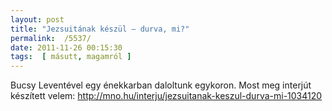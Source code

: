 ```yaml
---
layout: post
title: "Jezsuitának készül – durva, mi?"
permalink:  /5537/ 
date: 2011-11-26 00:15:30
tags:  [ másutt, magamról ] 
---
```

Bucsy Leventével egy énekkarban daloltunk egykoron. Most meg interjút készített velem:&nbsp;<a href="http://mno.hu/interju/jezsuitanak-keszul-durva-mi-1034120">http://mno.hu/interju/jezsuitanak-keszul-durva-mi-1034120</a>



<!--break--><div style="display:none"><strong>„Jezsuita szerzetes papnak készülök hosszú évek óta. Durva, mi?” – köszönti olvasóit honlapján Elek László, egy fiatal, regnumi srác. Hatgyermekes családban, fiúgimnáziumban, később kispapként, majd római hallgatóként és átmenetileg hajléktalanként már most igen nagy tapasztalatot szerzett arról, hogy az emberekben valójában mekkora jóság van, még ha ez elsőre, másodikra nem is látszik.</strong>

<strong>–  Egyenesen jött, hogy pap leszel? Ennek neveltek talán?</strong>  
– Az igaz, hogy kívülről talán túlzottan is vallásos környezetben nőttem fel. Keresztény általános iskolába jártam, később pedig a pesti piaristákhoz, innen jelentkeztem a szemináriumba. De komoly tartalommal is megtöltődött eddigi 26 évem; a Regnum Marianumba jártam egész kicsi koromtól, majd vezető lettem, ez irányította rá a figyelmemet, hogy valami ilyesmit akarok majd csinálni – közösséget.

<strong>– Tehát mégis fogták a kezed a szüleid...</strong>  
– De nem úgy. Sosem volt előírva, hogy templomba kell menni, ez csak úgy „áradt” tőlük, sőt természetes is volt, mert ott voltak mindig is a barátaim. A hitem egyébként gimnázium alatt vált igazán személyessé, amikor a piaristákhoz jártam.

<strong>– Fiúgimnázium. Nem érezted, hogy elvadít a közeg?</strong>  
– Számos előnye mellett valóban volt „istálló” jellege a fiúiskolának, de közben ott volt a Regnum, ahol volt normális kapcsolatom lányokkal, ez tehát egyensúlyt jelentett.

<strong>– Kitöltötte a szabadidődet a Regnum?</strong>  
– Meghatározó volt, de nem kizárólagos. Ott volt például a zene. Kicsi korom óta furulyáztam, öt év után pedig oboára váltottam, még a szeminárium első éveiben is játszottam rajta. Sokat kaptam a kamarazenélésből is. Különleges alkalmakkor pedig a családdal is énekeltünk együtt.

<strong>– Hogyan ért utol az a bizonyos döntés?</strong>  
– Ez igazából egy hosszú folyamat volt, aminek a végén jött 2002, és egy karácsony előtti fizikaóra. Megkérdezték, hogy hová fogom beadni a B-lapomat, én meg azt feleltem, hogy az esztergomi szemináriumba. Akkor mondtam ki először, de már nyár óta foglalkoztam a kérdéssel. Először csak végiggondoltam, hogy mit csinál egy pap: esket, temet, temet, esket, misézik, gyóntat, esket, temet stb. Gondoltam, hogy ez nem nekem való. De mégsem tudtam elhessegetni a gondolatot. Beszélgettem papokkal, sokat rágódtam a dolgon, imádkoztam. Valahogy azt találtam, hogy ez jó lesz, ez rám illik: a munka a fiatalokkal, amit amúgy is csináltam.

<strong>– Aztán egyből Esztergom? Mivel találkoztál? Azt kaptad a papnöveldétől, amit vártál?</strong>  
– Amikor odakerültem, a motivációm az volt, hogy „nagyban” folytassam, amit a Regnumban végeztem. Aztán ez az évek alatt egészen kicsiszolódott. Most az a vágyam, hogy azt az Istent, akivel én találkoztam, akivel nekem jó, szeretném másoknak megmutatni.

<strong>– Gimnáziumban papok is tanítottak. Volt-e – divatos szóval élve – „mentorod” közülük?</strong>  
– Ez érdekes... nem, nem volt ilyen, kis mozaikokból szedegettem össze a „papi ideálomat”. A mozaikok között vannak papok, volt  tanárok, regnumi vezetőim, de van sok esemény és élmény is. Talán az öreg Waigand Jóska bácsit emelném ki, aki minden mise után bábozott nekünk, gyerekeknek, még kisiskolás koromban.

<strong>– Szüleid mit szóltak a döntésedhez? Nem szomorkodtak, hogy az Elek nevet nem viszed tovább?</strong>  
– Négyen vagyunk fiúk, így van, aki továbbvigye. Mindig nagyon támogattak, sőt ki merem jelenteni, hogy ha „félúton” visszafordulok, hogy kiszállok ebből, akkor is mellettem lettek volna. Nagyon hálás vagyok nekik ezért.

<strong>– Nagybátyád pap, netán kitaposta neked az utat Esztergomban?</strong>  
– Van egy családi legenda, miszerint amikor ő készült Esztergomba, azt mondták az édesanyjának, hogy „Anyuka, csak azért imádkozzon, hogy el ne veszítse ott a hitét!” Figyelmeztettek engem is, de nem találkoztam olyannal, amin tényleg botránkoznom kellett volna. Alapvetően egészséges volt a környezet. Természetes, hogy nehézségek is voltak, de az elöljáróink odafigyeltek ránk. Akármennyire is vallásos burokban nőttem fel, a szemináriumi rendszerességet, a napi szentmisét, a rengeteg zsolozsmázást, azt, hogy ennyire be van osztva minden, meg kellett szoknom.

<strong>– 26 éves vagy, és még nem vagy pappá szentelve, pedig gimnázium után rögtön „bekerültél”.</strong>  
– Nyolcadik éve vagyok az úton. Két esztergomi év után jött három római. Közben – ahogy a papságot is – kérdezgették, hogy miért nem akarok szerzetes lenni. Én pedig eltöprengtem rajta. A harmadik római évem közepére lettem biztos benne, hogy jezsuita szerzetes akarok lenni. Mint utóbb rájöttem, már 6 éves koromban volt kapcsolatom a renddel: Nemeshegyi Péter atya mesélte egy lelkigyakorlaton, hogy milyen szép a napkelte Japánban. Később meg Voltaire-nél olvastam „fííínom jezsuitákról”. Imádságos töprengésem alatt kint is találtam magyarokat a rendből, például Patsch Ferencet és Tőkés Györgyöt. Utóbbi most Srí Lankán van a legszegényebbek között: a teagyűjtőknél. Telefonja nincs, és az sem biztos, hogy áramot használ.

<strong>– Tehát „elszippantott” a szerzetesi életforma; hogyan sikerült Esztergomban közölni, hogy nem leszel az egyházmegye papja?</strong>  
– Na, ez igen nehéz volt. Már közel voltam a papszenteléshez, amikor döntöttem, hogy a jezsuiták felé veszem az irányt. Számítottak rám a főegyházmegyében, így érthetően nem volt könnyű elengedniük, de később volt egy beszélgetésem Erdő Péter bíboros úrral, és mondhatom, békében váltunk el.

<strong>– Minden kezdődött tehát elölről...</strong>  
– Nagyjából. A pesti jezsuitáknál töltöttem a nulladik évet, a „jelöltség” időszakát: együtt laktunk mi, szerzetesség felé kacsintgatók, közben pedig ki-ki munkába járt vagy tanult. Én akkor dolgoztam életemben először. A Budai Irgalmasrendi Kórházban voltam betegszállító. Nagyon érdekes volt benne lenni egy nem vallásos közegben, annyiféle élettörténettel összefutni, éjszaka ügyelni, halottat szállítani. Szűk fél évig dolgoztam ott, majd a hidegkúti ökumenikus iskolában voltam úgymond oktatástechnikus. Megtanította ez az év, hogy mit jelent minden reggel munkába menni és 90 ezer forintból megélni.

<strong>– Ez a képzés a jezsuitáknál?</strong>  
– Csak az „előtanulmány”; utána két próbaév jött. Próbára tettek minket, és mi is Istent, hogy tényleg komolyan gondoljuk-e az elhatározásunkat. Másrészt arra is szolgált ez a két év, hogy megalapozzuk tudással, gyakorlattal és lelkiséggel leendő szerzetesi életünket. Otthon hagytunk mindent: családot, barátokat, hobbikat. Alig havonta telefonáltam és csak évente mentem haza. Közben különféle „probatiók”, konkrét próbák elé állítottak minket. Jártam a Bethesda-kórházban, segítettem a máltaiaknak a monori cigánytelepen, látogattam a csobánkai fogyatékosotthont. A nagy lelkigyakorlaton átküzdöttem magamat, amikor harminc napon át napi öt-hat órát imádkoztam, és csak az egy „szál” lelki vezetőmmel beszélgethettem. Életem meghatározó élménye volt, mert a végtelen hosszú magamban lét elvitt legsötétebb mélységeimbe és istenes magasságokba is.

<strong>– Melyik volt a legemlékezetesebb tapasztalatod?</strong>  
– A harmincnapos lelkigyakorlaton kívül a zarándoklat: amikor egyetlen hálózsákkal, egyetlen váltás ruhával, pénz és minden egyéb eszköz nélkül elküldtek három hétre másodmagammal „kunyerálni”. Ételt, italt, szállást, mindent! Próbára tettek minket, mi pedig próbára tettük Istent – és a magyarokat. És ha valaki azt gondolná, hogy ma, Magyarországon, egy ilyen vállalkozás „ártalmas az egészségre”, az olvassa el a honlapomon – eleklaszlo.hu – a teljes történetet: szegény, gazdag, vallásos, nem vallásos, mindenki adott. Úgy is kaptunk, hogy nem is kértünk. Volt, hogy étteremben ebédeltünk, máskor pedig EU-s élelmiszer-segélycsomagon éltünk, mert a néninél már nem volt más étel. Voltunk egy polgármester vendégei, és aludtunk pajtában meg rendelőben is. Mélyen belém égett, hogy az emberek jók. A három hét alatt mindössze egyetlen éjszaka volt, hogy szabad ég alatt kellett aludnunk.

<strong>– Három hét minden nélkül, és ilyen örömmel beszélsz róla? Hétköznapi ember számára ez nehezen elképzelhető...</strong>  
– Előtte én sem tudtam ezt elképzelni. Felejthetetlen élmény volt, de persze volt, hogy kiborultam. Még csak az ötödik napnál jártunk, amikor leültem a Balaton partjára – miután bekéredzkedtünk a strandra –, és hangosan kifakadtam, hogy nem fogom ezt még két hétig csinálni; elegem volt már a kérésből, a kiszolgáltatottságból és a vízhólyagokból a lábamon. Nagyon „szét voltam esve”, viszont átlendített az, hogy már túl voltam a gimnáziumi „én meg tudom csinálni” szemléleten. Mert nem tudom megcsinálni – Istennel viszont lehetséges volt. 

<strong>– Vissza a földre kicsit. Egy percig sem volt ciki a környezetedben, hogy papnak mész?</strong>  
– Ahol eddig megfordultam, egyáltalán nem. A környezetem nem akadt fenn ezen, de még a nem vallásos emberek is kifejezetten érdeklődőek voltak, hogy valaki, aki normálisnak, egészségesnek tűnik, nem idióta, elmegy papnak. Legjobban ezeket a helyeket szeretem, ahol mernek kérdezni.

<strong>– Most, hogy felbátorítottál: nem volt nehéz a lányokról lemondani?</strong>  
– Nono, nem a lányokról mondtam le. Számos lánnyal van kapcsolatom most is. Az igazán személyes, mély, intim kapcsolatról és az ehhez kapcsolódó szexualitásról mondtam le. Válaszolva a kérdésre: nem volt könnyű. Pontosabban: nem könnyű. De önmagában nem ez a legnehezebb a szerzetességben. Egészen Istennel és Istenért szeretnék élni, ezért lemondtam a birtoklásról: nem én döntök arról, hogy milyen kütyüket veszek magamnak, hogy mire spórolok, hogy hol lakom, hogy mit dolgozom. Megbeszéljük, de nem én döntök.

<strong>– Ha már a kütyük… a fotózást, mint az a honlapodról is kitűnik, nem nagyon régen kezdted komolyabban művelni. Valahogyan esetleg „szolgálatba” tudod helyezni ezt a hobbid?</strong>  
– Az első képeket valóban a gimnázium elején készítettem el, még a bátyámtól örökölt filmes géppel, és nem is volt sok sikerélményem. De Rómában már komoly fényképezőgépem volt: művészkedtem, és beindult az „ipar” is. Cél csak később társult hozzá; szerettem volna és most is, ha a képek valamilyen úton-módon boldogságot vinnének másoknak.

<strong>– Jezsuitaként jó néhány éve „képződsz” már. Hogyan állsz most?</strong>  
– A teljes rendi képzés legalább 10 év. Ebből megvan kettő. Az egyszerű örök fogadalmat szeptember 11-én letettem, azóta mondhatom magam jezsuitának. Most következne némi filozófiai és teológiai tanulmány, de ettől mentesülök, mert Esztergomban már megkaptam a képzésnek ezt a részét, bár egy magasabb egyetemi végzettségre még szert kell tennem. Most kaptam két gyakorlati évet a miskolci jezsuita gimnáziumban, ami arra való, hogy megtanuljak az élet forgatagában is jezsuita szerzetesként megmaradni, Istennel. Talán már három év múlva felszentelhetnek pappá, de utána is lesznek próbatételek. A képzést az első két „próbaévhez” hasonló esztendő fogja zárni legszegényebbek szolgálatával, rendi dokumentumokkal, csöndes elvonulással. Így válhat belőlem „igazi” jezsuita.

<strong>– Hogy nézhet ki az életpályád a „teljes értékű” szerzetesség után? Elég nagy a paphiány.</strong>  
– Igen, ennek is megfelelően eléggé sok feladat jöhet. Lehet plébániai, plébánosi munka, de az iskolai lelkészség terén is van mit csinálni. Vagy lehet valaki egyszerűen matematika-, fizikatanár, újságíró… Nagyon fontos feladat az emberek lelki kísérése és a lelkigyakorlatok vezetése is, de van munka a Jezsuita Roma Szakkollégiumban, a missziókról nem is szólva. Alapvetően engedelmességben élünk, vagyis oda megyek munkálkodni, ahová küldenek. Ez viszont közös keresésen alapszik, mert az igazán mély vágyakat Isten oltotta belénk. És ha tényleg igaz, hogy a talentumainkat, tehetségünket Istentől kaptuk, akkor ki kell őket használnunk.

</div>

